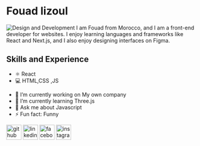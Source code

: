 # Fouad lizoul
![Design and Development](https://media.licdn.com/dms/image/D4E16AQGooHFhFfhUAw/profile-displaybackgroundimage-shrink_350_1400/0/1708460868665?e=1718236800&v=beta&t=CX-5fp2iXwpTZUGtLeonNd6K9xwXrB4HaO9UjJS1OP4)
I am Fouad from Morocco, and I am a front-end developer for websites. I enjoy learning languages and frameworks like React and Next.js, and I also enjoy designing interfaces on Figma.

## Skills and Experience
* ⚛ React
* 💻 HTML,CSS ,JS

- 🔭 I’m currently working on My own company 
- 🌱 I’m currently learning Three.js 
- 💬 Ask me about Javascript 
- ⚡ Fun fact: Funny 


[<img src='https://cdn.jsdelivr.net/npm/simple-icons@3.0.1/icons/github.svg' alt='github' height='40'>](https://github.com/fouadlizoullizoul)  [<img src='https://cdn.jsdelivr.net/npm/simple-icons@3.0.1/icons/linkedin.svg' alt='linkedin' height='40'>](https://www.linkedin.com/in/fouad-lizoul/)  [<img src='https://cdn.jsdelivr.net/npm/simple-icons@3.0.1/icons/facebook.svg' alt='facebook' height='40'>](https://www.facebook.com/fouadlizoul)  [<img src='https://cdn.jsdelivr.net/npm/simple-icons@3.0.1/icons/instagram.svg' alt='instagram' height='40'>](https://www.instagram.com/fouad_lizoul0/)  

